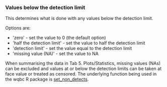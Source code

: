### Values below the detection limit

This determines what is done with any values below the detection limit.  

Options are:
* 'zero' - set the value to 0 (the default option)
* 'half the detection limit' - set the value to half the detection limit
* 'detection limit' - set the value equal to the detection limit
* 'missing value (NA)' - set the value to NA

When summarising the data in Tab 5. Plots/Statistics, missing values (NAs) can be excluded and values at or below the detection limits can be taken at face value or treated as censored. The underlying function being used in the wqbc R package is [set_non_detects](http://bcgov.github.io/wqbc/reference/set_non_detects.html).
